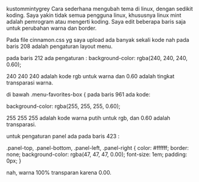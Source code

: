 kustommintygrey
Cara sederhana mengubah tema di linux, dengan sedikit koding. Saya yakin tidak semua pengguna linux, khususnya linux mint adalah pemrogram atau mengerti koding.
Saya edit beberapa baris saja untuk perubahan warna dan border.

Pada file cinnamon.css yg saya upload ada banyak sekali kode nah pada baris 208 adalah pengaturan layout menu.

pada baris 212 ada pengaturan :
background-color: rgba(240, 240, 240, 0.60); 

240 240 240 adalah kode rgb untuk warna dan 0.60 adalah tingkat transparasi warna.

di bawah .menu-favorites-box {
pada baris   961 ada kode:

background-color: rgba(255, 255, 255, 0.60);
  
255 255 255 adalah kode warna putih untuk rgb, dan 0.60 adalah transparasi.

untuk pengaturan panel ada pada baris 423 :

.panel-top, .panel-bottom, .panel-left, .panel-right {
  color: #ffffff;
  border: none;
  background-color: rgba(47, 47, 47, 0.00);
  font-size: 1em;
  padding: 0px; }

  nah, warna 100% transparan karena 0.00.